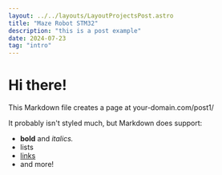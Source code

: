 ```yaml
---
layout: ../../layouts/LayoutProjectsPost.astro
title: "Maze Robot STM32"
description: "this is a post example"
date: 2024-07-23
tag: "intro"
---
```


# Hi there!

This Markdown file creates a page at your-domain.com/post1/

It probably isn't styled much, but Markdown does support:

- **bold** and _italics._
- lists
- [links](https://astro.build)
- and more!
